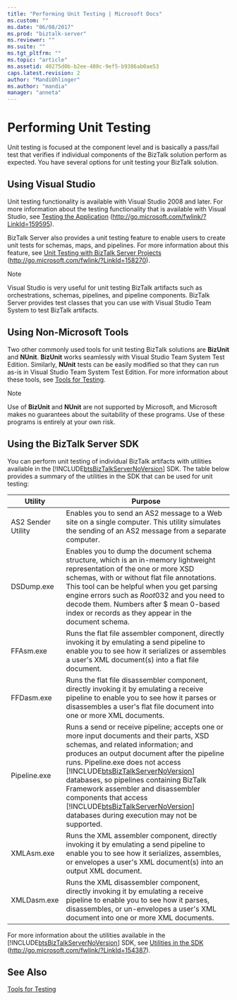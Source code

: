 ```yaml
---
title: "Performing Unit Testing | Microsoft Docs"
ms.custom: ""
ms.date: "06/08/2017"
ms.prod: "biztalk-server"
ms.reviewer: ""
ms.suite: ""
ms.tgt_pltfrm: ""
ms.topic: "article"
ms.assetid: 40275d0b-b2ee-400c-9ef5-b9386ab0ae53
caps.latest.revision: 2
author: "MandiOhlinger"
ms.author: "mandia"
manager: "anneta"
---
```

# Performing Unit Testing
Unit testing is focused at the component level and is basically a pass/fail test that verifies if individual components of the BizTalk solution perform as expected. You have several options for unit testing your BizTalk solution.  

## Using Visual Studio  
 Unit testing functionality is available with Visual Studio 2008 and later. For more information about the testing functionality that is available with Visual Studio, see [Testing the Application](http://go.microsoft.com/fwlink/?LinkId=159595) (http://go.microsoft.com/fwlink/?LinkId=159595).  

 BizTalk Server also provides a unit testing feature to enable users to create unit tests for schemas, maps, and pipelines. For more information about this feature, see [Unit Testing with BizTalk Server Projects](http://go.microsoft.com/fwlink/?LinkId=158270) (http://go.microsoft.com/fwlink/?LinkId=158270).  

> [!NOTE]  
>  Visual Studio is very useful for unit testing BizTalk artifacts such as orchestrations, schemas, pipelines, and pipeline components. BizTalk Server provides test classes that you can use with Visual Studio Team System to test BizTalk artifacts.  

## Using Non-Microsoft Tools  
 Two other commonly used tools for unit testing BizTalk solutions are **BizUnit** and **NUnit**. **BizUnit** works seamlessly with Visual Studio Team System Test Edition. Similarly, **NUnit** tests can be easily modified so that they can run as-is in Visual Studio Team System Test Edition. For more information about these tools, see [Tools for Testing](~/technical-guides/tools-for-testing.md).  

> [!NOTE]  
>  Use of **BizUnit** and **NUnit** are not supported by Microsoft, and Microsoft makes no guarantees about the suitability of these programs. Use of these programs is entirely at your own risk.  

## Using the BizTalk Server SDK  
 You can perform unit testing of individual BizTalk artifacts with utilities available in the [!INCLUDE[btsBizTalkServerNoVersion](../includes/btsbiztalkservernoversion-md.md)] SDK. The table below provides a summary of the utilities in the SDK that can be used for unit testing:  


|    **Utility**     |                                                                                                                                                                                                                                                                   **Purpose**                                                                                                                                                                                                                                                                   |
|--------------------|-------------------------------------------------------------------------------------------------------------------------------------------------------------------------------------------------------------------------------------------------------------------------------------------------------------------------------------------------------------------------------------------------------------------------------------------------------------------------------------------------------------------------------------------------|
| AS2 Sender Utility |                                                                                                                                                                                              Enables you to send an AS2 message to a Web site on a single computer. This utility simulates the sending of an AS2 message from a separate computer.                                                                                                                                                                                              |
|     DSDump.exe     |                                                                                  Enables you to dump the document schema structure, which is an in-memory lightweight representation of the one or more XSD schemas, with or without flat file annotations. This tool can be helpful when you get parsing engine errors such as $Root$0$3$2 and you need to decode them. Numbers after $ mean 0-based index or records as they appear in the document schema.                                                                                   |
|     FFAsm.exe      |                                                                                                                                                                        Runs the flat file assembler component, directly invoking it by emulating a send pipeline to enable you to see how it serializes or assembles a user's XML document(s) into a flat file document.                                                                                                                                                                        |
|     FFDasm.exe     |                                                                                                                                                                 Runs the flat file disassembler component, directly invoking it by emulating a receive pipeline to enable you to see how it parses or disassembles a user's flat file document into one or more XML documents.                                                                                                                                                                  |
|    Pipeline.exe    | Runs a send or receive pipeline; accepts one or more input documents and their parts, XSD schemas, and related information; and produces an output document after the pipeline runs. Pipeline.exe does not access [!INCLUDE[btsBizTalkServerNoVersion](../includes/btsbiztalkservernoversion-md.md)] databases, so pipelines containing BizTalk Framework assembler and disassembler components that access [!INCLUDE[btsBizTalkServerNoVersion](../includes/btsbiztalkservernoversion-md.md)] databases during execution may not be supported. |
|     XMLAsm.exe     |                                                                                                                                                                    Runs the XML assembler component, directly invoking it by emulating a send pipeline to enable you to see how it serializes, assembles, or envelopes a user's XML document(s) into an output XML document.                                                                                                                                                                    |
|    XMLDasm.exe     |                                                                                                                                                                Runs the XML disassembler component, directly invoking it by emulating a receive pipeline to enable you to see how it parses, disassembles, or un-envelopes a user's XML document into one or more XML documents.                                                                                                                                                                |

 For more information about the utilities available in the [!INCLUDE[btsBizTalkServerNoVersion](../includes/btsbiztalkservernoversion-md.md)] SDK, see [Utilities in the SDK](http://go.microsoft.com/fwlink/?LinkId=154387) (<http://go.microsoft.com/fwlink/?LinkId=154387>).  

## See Also  
 [Tools for Testing](~/technical-guides/tools-for-testing.md)